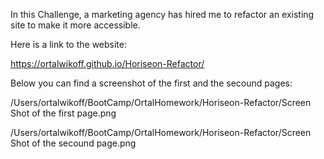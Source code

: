 In this Challenge, a marketing agency has hired me to refactor an existing site to make it more accessible.

Here is a link to the website: 


 https://ortalwikoff.github.io/Horiseon-Refactor/
 



Below you can find a screenshot of the first and the secound pages: 


/Users/ortalwikoff/BootCamp/OrtalHomework/Horiseon-Refactor/Screen Shot of the first page.png

/Users/ortalwikoff/BootCamp/OrtalHomework/Horiseon-Refactor/Screen Shot of the secound page.png



